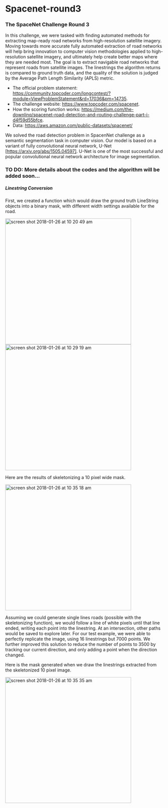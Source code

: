 # Spacenet-round3

### The SpaceNet Challenge Round 3
In this challenge, we were tasked with finding automated methods for extracting map-ready road networks from high-resolution satellite imagery. Moving towards more accurate fully automated extraction of road networks will help bring innovation to computer vision methodologies applied to high-resolution satellite imagery, and ultimately help create better maps where they are needed most.
The goal is to extract navigable road networks that represent roads from satellite images. The linestrings the algorithm returns is compared to ground truth data, and the quality of the solution is judged by the Average Path Length Similarity (APLS) metric.

* The official problem statement: https://community.topcoder.com/longcontest/?module=ViewProblemStatement&rd=17036&pm=14735. 
* The challenge website: https://www.topcoder.com/spacenet. 
* How the scoring function works: https://medium.com/the-downlinq/spacenet-road-detection-and-routing-challenge-part-i-d4f59d55bfce.
* Data: https://aws.amazon.com/public-datasets/spacenet/

We solved the road detection problem in SpacenNet challenge as a semantic segmentation task in computer vision. Our model is based on a variant of fully convolutional neural network, U-Net [https://arxiv.org/abs/1505.04597]. U-Net is one of the most successful and popular convolutional neural network architecture for image segmentation.
 
 
### TO DO: More details about the codes and the algorithm will be added soon... 
<!--  
### Solution
##### Input
##### Segmentation
* get code on github from maskrcnn
* discuss how it works
* decide if best way to start
### Notes
chmod g+rw [fileToModify.txt]
chmod -r g+rw *
 -->
##### Linestring Conversion
First, we created a function which would draw the ground truth LineString objects into a binary mask, with different width settings available for the road.

<img width="400" alt="screen shot 2018-01-26 at 10 20 49 am" src="https://user-images.githubusercontent.com/6694735/35446429-abdc48fc-0282-11e8-9ef7-2fa47774d58d.png">

<img width="400" alt="screen shot 2018-01-26 at 10 29 19 am" src="https://user-images.githubusercontent.com/6694735/35447016-819366a0-0284-11e8-9d61-85e203aa9a66.png">

<!-- Then, we took on converting an image mask (which will be generated by our network) and writing the corresponding LineString objects. Our first attempt used edge detection on the mask, and then hough line transformation to generate lines. We quickly dropped the edge detection part, since our images were already binary. After spending time altering the settings and developing a cool solution to merge close endpoints, we decided the result was not good enough, and went back to basics. -->

Here are the results of skeletonizing a 10 pixel wide mask.

<img width="400" alt="screen shot 2018-01-26 at 10 35 18 am" src="https://user-images.githubusercontent.com/6694735/35447081-b41bd71a-0284-11e8-9476-a9ef589ef845.png">

Assuming we could generate single lines roads (possible with the skeletonizing function), we would follow a line of white pixels until that line ended, writing each point into the linestring. At an intersection, other paths would be saved to explore later. For our test example, we were able to perfectly replicate the image, using 16 linestrings but 7000 points. We further improved this solution to reduce the number of points to 3500 by tracking our current direction, and only adding a point when the direction changed.

Here is the mask generated when we draw the linestrings extracted from the skeletonized 10 pixel image.

<img width="400" alt="screen shot 2018-01-26 at 10 35 35 am" src="https://user-images.githubusercontent.com/6694735/35447089-b6f35904-0284-11e8-98b8-8760fddd325f.png">

<!--
### Contributors
* Ramin Nabati
* Alireza Rahimpour
* Elliot Greenlee
* Razieh Kaviani
* Steven Patrick
-->
